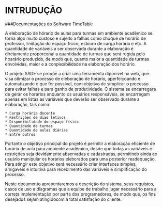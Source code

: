 INTRUDUÇÃO
===
###Documentações do Software TimeTable

A eleboração de hórario de aulas para turmas em ambiente acadêmico se torna algo muito custoso e sujeito a falhas como choque de horário de professor, limitação do espaço físico, estouro de carga horária e etc. A quantidade de variáveis a ser observada durante a elaboração é diretamente proporconal a quantidade de turmas que será regida pelo hoarário produzido, de modo que, quanto maior a quantidade de turmas envolvidas, maior e a conplexibilidade na elaboração dos horário.

O projeto SADE se propõe a criar uma ferramenta diponível na web, que visa otimizar o processo de eleboração de horário, aperfeiçoando e automatizando o que for possível, com objetivo de simplicar o precesso para evitar falhas e para ganho de produtividade. O sistema se encarregara de gerar os horários enquanto os usuários responsáveis, se encarregam apenas em listas as variáveis que deverão ser observado durante a elaboração, tais como:

    * Carga horária docente
    * Restrições de dias letivos
    * Disponibilidade do espaço físico
    * Quantidade de turmas
    * Quantidade de aulas diárias
    * Entre outros

Portanto o objetivo principal do projeto é permitir a elaboração eficiente de horário de aula para ambiente acadêmico, desde que todas as variáveis e restrições seja devidamente abservadas e cadastradas, permitindo ainda ao usuário manipular os horários eleborados para uma posterior readequação. Para atingir este objetivo será necessãrio criar interfaces simples, amigaveis e intuitiva para recebimento das variáveis e simplificação do processo.

Neste documento apresentaremos a descrição do sistema, seus requistos, casos de uso e diagramas que a equipe de trabalho jugar necessário para a correta implementação por parte dos programadores, de modo que, os fins desejados sejam atingidocom a total satisfação do cliente.

